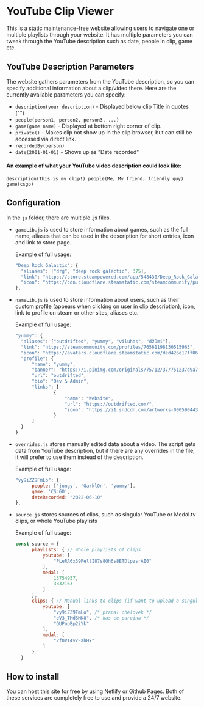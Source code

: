 # YouTube Clip Viewer
This is a static maintenance-free website allowing users to navigate one or multiple playlists through your website. It has multiple parameters you can tweak through the YouTube description such as date, people in clip, game etc.

## YouTube Description Parameters
The website gathers parameters from the YouTube description, so you can specify additional information about a clip/video there. Here are the currently available parameters you can specify:

 - `description(your description)` - Displayed below clip Title in quotes ("")
 - `people(person1, person2, person3, ...)`
 - `game(game name)` - Displayed at bottom right corner of clip.
 - `private()` - Makes clip not show up in the clip browser, but can still be accessed via direct link.
 - `recordedBy(person)`
 - `date(2001-01-01)` - Shows up as "Date recorded"

#### An example of what your YouTube video description could look like:
```
description(This is my clip!) people(Me, My friend, friendly guy) game(csgo)
```

## Configuration
In the `js` folder, there are multiple .js files.
- `gameLib.js` is used to store information about games, such as the full name, aliases that can be used in the description for short entries, icon and link to store page.

  Example of full usage:
  ```js
  "Deep Rock Galactic": {
  	"aliases": ["drg", "deep rock galactic", 375],
  	"link": "https://store.steampowered.com/app/548430/Deep_Rock_Galactic/",
  	"icon": "https://cdn.cloudflare.steamstatic.com/steamcommunity/public/images/apps/548430/e033e23c29a192a17c16a7645a2b423ac64ff447.jpg"
  },
  ```
- `nameLib.js` is used to store information about users, such as their custom profile (appears when clicking on user in clip description), icon, link to profile on steam or other sites, aliases etc.

  Example of full usage:
  ```js
  "yummy": {
  	"aliases": ["outdrifted", "yummy", "viluhas", "džūmi"],
  	"link": "https://steamcommunity.com/profiles/76561198130515965",
  	"icon": "https://avatars.cloudflare.steamstatic.com/ded426e17ff06a0a6dd124b5b04691ff1c89442c_full.jpg",
  	"profile": {
  		"name": "yummy",
  		"banner": "https://i.pinimg.com/originals/75/12/37/751237d9a75bfbe1ba9fb681c9ed5e0d.jpg", /*https://wallpaperforu.com/wp-content/uploads/2020/07/dark-wallpaper-20072813214381366x768.jpg*/
  		"url": "outdrifted",
  		"bio": "Dev & Admin",
  		"links": [
	  			{
		  			"name": "Website",
		  			"url": "https://outdrifted.com/",
		  			"icon": "https://i1.sndcdn.com/artworks-000590443583-exzk78-t500x500.jpg"
				}
  		]
  	}
  }
  ```
- `overrides.js` stores manually edited data about a video. The script gets data from YouTube description, but if there are any overrides in the file, it will prefer to use them instead of the description.

  Example of full usage:
  ```js
  "vy9iZZ9FmLo": {
        people: ['jungy', 'GarklOn', 'yummy'],
        game: 'CS:GO',
        dateRecorded: "2022-06-10"
  },
  ```
- `source.js` stores sources of clips, such as singular YouTube or Medal.tv clips, or whole YouTube playlists

  Example of full usage:
  ```js
  const source = {
		playlists: { // Whole playlists of clips
			youtube: [
				"PLeRA6x39PellI87s8Qh6s8ETDlpzsrAI0"
  			],
			medal: [
				13754957,
				3832163
			]
		},
		clips: { // Manual links to clips (if want to upload a singular clip instead of a whole playlist). Specify only ID's of videos.
			youtube: [
				"vy9iZZ9FmLo", /* prapal chelovek */
				"eV3_TMdSMK8", /* kas ce pareina */
				"QUPopBp2iYk"
			],
			medal: [
				"2f0VT4vZFXhHx"
			]
		}
	}
  ```
  

## How to install
You can host this site for free by using Netlify or Github Pages. Both of these services are completely free to use and provide a 24/7 website.
